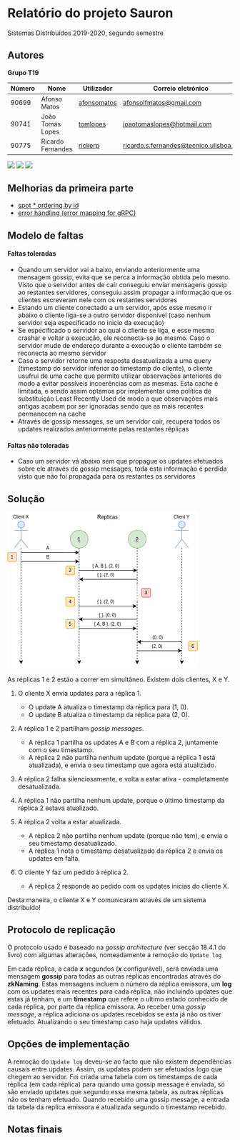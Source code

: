 # Relatório do projeto Sauron

Sistemas Distribuídos 2019-2020, segundo semestre

## Autores

**Grupo T19**

| Número | Nome              | Utilizador                                    | Correio eletrónico                                                                      |
| ------ | ----------------- | --------------------------------------------- | --------------------------------------------------------------------------------------- |
| 90699  | Afonso Matos      | [afonsomatos](https://github.com/afonsomatos) | [afonsolfmatos@gmail.com](mailto:afonsolfmatos@gmail.com)                               |
| 90741  | João Tomás Lopes  | [tomlopes](https://github.com/tomlopes)       | [joaotomaslopes@hotmail.com](mailto:joaotomaslopes@hotmail.com)                         |
| 90775  | Ricardo Fernandes | [rickerp](https://github.com/rickerp)         | [ricardo.s.fernandes@tecnico.ulisboa.pt](mailto:ricardo.s.fernandes@tecnico.ulisboa.pt) |

<img src="https://avatars0.githubusercontent.com/u/10373500?s=460&u=d55b8ec9104eaf2eac56d74f602580fe90ecfb29&v=4" height="150px" /> <img src="https://avatars1.githubusercontent.com/u/33103241?s=460&u=db5a1233e3f142ba48fd94532cfbf504ef14a13e&v=4" height="150px" /> <img src="https://avatars1.githubusercontent.com/u/32230933?s=460&u=d50670ea007c13559cbe4cd18aba7115436df700&v=4" height="150px" />

## Melhorias da primeira parte

- [spot \* ordering by id](https://github.com/tecnico-distsys/T19-Sauron/commit/2f55891deda112f8bbbeb74b4f51093a24e17d21#diff-781a33c089feb1b4b74da871c8f53447L167-R170)
- [error handling (error mapping for gRPC)](https://github.com/tecnico-distsys/T19-Sauron/commit/282d6c1b22ea22548639189b3c583c04cf4c8f9b)

## Modelo de faltas

#### Faltas toleradas

- Quando um servidor vai a baixo, enviando anteriormente uma mensagem gossip, evita que se perca a informação obtida pelo mesmo. Visto que o servidor antes de cair conseguiu enviar mensagens gossip ao restantes servidores, conseguiu assim propagar a informação que os clientes escreveram nele com os restantes servidores
- Estando um cliente conectado a um servidor, após esse mesmo ir abaixo o cliente liga-se a outro servidor disponível (caso nenhum servidor seja especificado no inicio da execução)
- Se especificado o servidor ao qual o cliente se liga, e esse mesmo crashar e voltar a execução, ele reconecta-se ao mesmo. Caso o servidor mude de endereço durante a execução o cliente também se reconecta ao mesmo servidor
- Caso o servidor retorne uma resposta desatualizada a uma query (timestamp do servidor inferior ao timestamp do cliente), o cliente usufrui de uma cache que permite utilizar observações anteriores de modo a evitar possíveis incoerências com as mesmas. Esta cache é limitada, e sendo assim optamos por implementar uma política de substituição Least Recently Used de modo a que observações mais antigas acabem por ser ignoradas sendo que as mais recentes permanecem na cache
- Através de gossip messages, se um servidor cair, recupera todos os updates realizados anteriormente pelas restantes réplicas

#### Faltas não toleradas

- Caso um servidor vá abaixo sem que propague os updates efetuados sobre ele através de gossip messages, toda esta informação é perdida visto que não foi propagada para os restantes os servidores

## Solução

![Solução](./solution.png)

As réplicas 1 e 2 estão a correr em simultâneo.
Existem dois clientes, X e Y.

1. O cliente X envia updates para a réplica 1.
   - O update A atualiza o timestamp da réplica para (1, 0).
   - O update B atualiza o timestamp da réplica para (2, 0).
2. A réplica 1 e 2 partilham _gossip messages_.
   - A réplica 1 partilha os updates A e B com a réplica 2, juntamente com o seu timestamp.
   - A réplica 2 não partilha nenhum update (porque a réplica 1 está atualizada), e envia o seu timestamp que agora
     está atualizado.
3. A réplica 2 falha silenciosamente, e volta a estar ativa - completamente desatualizada.
4. A réplica 1 não partilha nenhum update, porque o último timestamp da réplica 2 estava atualizado.
5. A réplica 2 volta a estar atualizada.
   - A réplica 2 não partilha nenhum update (porque não tem), e envia o seu timestamp desatualizado.
   - A réplica 1 nota o timestamp desatualizado da réplica 2 e envia os updates em falta.
6. O cliente Y faz um pedido à réplica 2.

   - A réplica 2 responde ao pedido com os updates inicias do cliente X.

Desta maneira, o cliente X e Y comunicaram através de um sistema distribuído!

## Protocolo de replicação

O protocolo usado é baseado na _gossip architecture_ (ver secção 18.4.1 do livro) com algumas alterações, nomeadamente a remoção do `Update log`

Em cada réplica, a cada **_x_** segundos (**_x_** configurável), será enviada uma mensagem **gossip** para todas as outras réplicas encontradas através do **zkNaming**. Estas mensagens incluem o número da réplica emissora, um **log** com os updates mais recentes para cada réplica, não incluindo updates que estas já tenham, e um **timestamp** que refere o ultimo estado conhecido de cada réplica, por parte da réplica emissora. Ao receber uma _gossip message_, a réplica adiciona os updates recebidos se esta já não os tiver efetuado. Atualizando o seu timestamp caso haja updates válidos.

## Opções de implementação

A remoção do `Update log` deveu-se ao facto que não existem dependências causais entre updates. Assim, os updates podem ser efetuados logo que chegem ao servidor. Foi criada uma tabela com os timestamps de cada réplica (em cada réplica) para quando uma gossip message é enviada, só são enviado updates que segundo essa mesma tabela, as outras réplicas não os tenham efetuado. Quando recebido uma gossip message, a entrada da tabela da replica emissora é atualizada segundo o timestamp recebido.

## Notas finais
